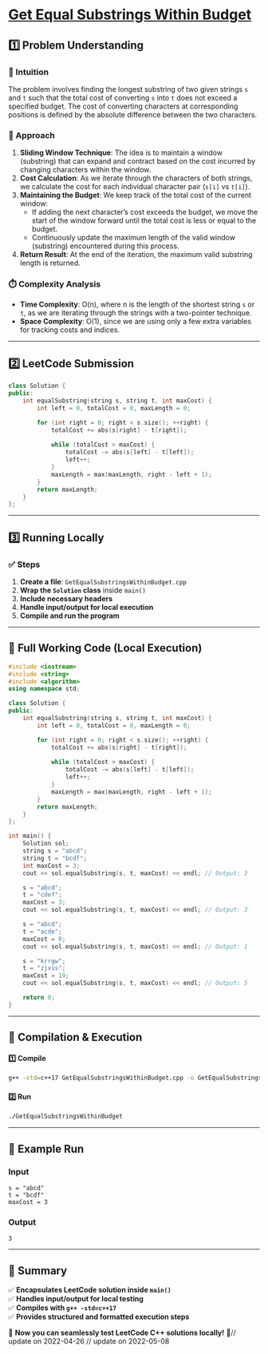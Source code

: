 # **[Get Equal Substrings Within Budget](https://leetcode.com/problems/get-equal-substrings-within-budget/description/)**  

## **1️⃣ Problem Understanding**  
### **📌 Intuition**  
The problem involves finding the longest substring of two given strings `s` and `t` such that the total cost of converting `s` into `t` does not exceed a specified budget. The cost of converting characters at corresponding positions is defined by the absolute difference between the two characters. 

### **🚀 Approach**  
1. **Sliding Window Technique**: The idea is to maintain a window (substring) that can expand and contract based on the cost incurred by changing characters within the window. 
2. **Cost Calculation**: As we iterate through the characters of both strings, we calculate the cost for each individual character pair (`s[i]` vs `t[i]`). 
3. **Maintaining the Budget**: We keep track of the total cost of the current window:
   - If adding the next character’s cost exceeds the budget, we move the start of the window forward until the total cost is less or equal to the budget.
   - Continuously update the maximum length of the valid window (substring) encountered during this process.
4. **Return Result**: At the end of the iteration, the maximum valid substring length is returned.

### **⏱️ Complexity Analysis**  
- **Time Complexity**: O(n), where n is the length of the shortest string `s` or `t`, as we are iterating through the strings with a two-pointer technique.
- **Space Complexity**: O(1), since we are using only a few extra variables for tracking costs and indices.

---  

## **2️⃣ LeetCode Submission**  
```cpp
class Solution {
public:
    int equalSubstring(string s, string t, int maxCost) {
        int left = 0, totalCost = 0, maxLength = 0;

        for (int right = 0; right < s.size(); ++right) {
            totalCost += abs(s[right] - t[right]);
            
            while (totalCost > maxCost) {
                totalCost -= abs(s[left] - t[left]);
                left++;
            }
            maxLength = max(maxLength, right - left + 1);
        }
        return maxLength;
    }
};  
```  

---  

## **3️⃣ Running Locally**  
### **✅ Steps**  
1. **Create a file**: `GetEqualSubstringsWithinBudget.cpp`  
2. **Wrap the `Solution` class** inside `main()`  
3. **Include necessary headers**  
4. **Handle input/output for local execution**  
5. **Compile and run the program**  

---  

## **📝 Full Working Code (Local Execution)**  
```cpp
#include <iostream>
#include <string>
#include <algorithm>
using namespace std;

class Solution {
public:
    int equalSubstring(string s, string t, int maxCost) {
        int left = 0, totalCost = 0, maxLength = 0;

        for (int right = 0; right < s.size(); ++right) {
            totalCost += abs(s[right] - t[right]);
            
            while (totalCost > maxCost) {
                totalCost -= abs(s[left] - t[left]);
                left++;
            }
            maxLength = max(maxLength, right - left + 1);
        }
        return maxLength;
    }
};

int main() {
    Solution sol;
    string s = "abcd";
    string t = "bcdf";
    int maxCost = 3;
    cout << sol.equalSubstring(s, t, maxCost) << endl; // Output: 3

    s = "abcd";
    t = "cdef";
    maxCost = 3;
    cout << sol.equalSubstring(s, t, maxCost) << endl; // Output: 3

    s = "abcd";
    t = "acde";
    maxCost = 0;
    cout << sol.equalSubstring(s, t, maxCost) << endl; // Output: 1

    s = "krrgw";
    t = "zjxss";
    maxCost = 19;
    cout << sol.equalSubstring(s, t, maxCost) << endl; // Output: 5

    return 0;
}  
```  

---  

## **🔧 Compilation & Execution**  
#### **1️⃣ Compile**  
```bash
g++ -std=c++17 GetEqualSubstringsWithinBudget.cpp -o GetEqualSubstringsWithinBudget
```  

#### **2️⃣ Run**  
```bash
./GetEqualSubstringsWithinBudget
```  

---  

## **🎯 Example Run**  
### **Input**  
```
s = "abcd"
t = "bcdf"
maxCost = 3
```  
### **Output**  
```
3
```  

---

## **📌 Summary**  
✅ **Encapsulates LeetCode solution inside `main()`**  
✅ **Handles input/output for local testing**  
✅ **Compiles with `g++ -std=c++17`**  
✅ **Provides structured and formatted execution steps**  

🚀 **Now you can seamlessly test LeetCode C++ solutions locally!** 🚀// update on 2022-04-26
// update on 2022-05-08
